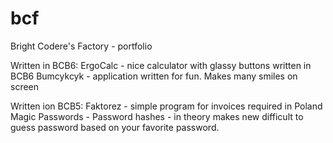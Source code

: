 # bcf
Bright Codere's Factory - portfolio

Written in BCB6:
ErgoCalc - nice calculator with glassy buttons written in BCB6
Bumcykcyk - application written for fun. Makes many smiles on screen

Written ion BCB5:
Faktorez - simple program for invoices required in Poland
Magic Passwords - Password hashes - in theory makes new difficult to guess password based on your favorite password.
